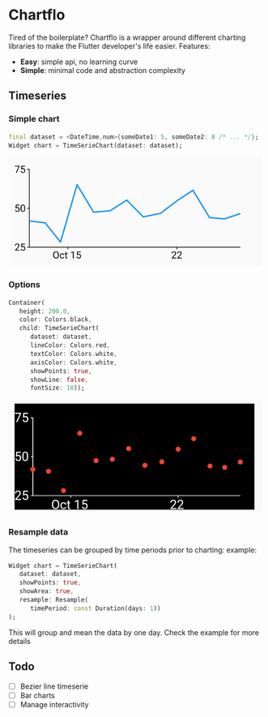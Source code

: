 # Chartflo

Tired of the boilerplate? Chartflo is a wrapper around different charting libraries to make the Flutter developer's life easier. Features:

- **Easy**: simple api, no learning curve
- **Simple**: minimal code and abstraction complexity

## Timeseries

### Simple chart

   ```dart
   final dataset = <DateTime,num>{someDate1: 5, someDate2: 8 /* ... */};
   Widget chart = TimeSerieChart(dataset: dataset);
   ```

![Simple chart](img/simple.png)

### Options

   ```dart
   Container(
      height: 200.0,
      color: Colors.black,
      child: TimeSerieChart(
         dataset: dataset,
         lineColor: Colors.red,
         textColor: Colors.white,
         axisColor: Colors.white,
         showPoints: true,
         showLine: false,
         fontSize: 18));
   ```

![Chart with options](img/options.png)

### Resample data

The timeseries can be grouped by time periods prior to charting: example:

   ```dart
   Widget chart = TimeSerieChart(
      dataset: dataset,
      showPoints: true,
      showArea: true,
      resample: Resample(
         timePeriod: const Duration(days: 1))
   );
   ```

This will group and mean the data by one day. Check the example for more details

## Todo

- [ ] Bezier line timeserie
- [ ] Bar charts
- [ ] Manage interactivity

